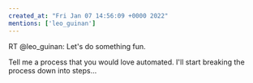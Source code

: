 ```yaml
---
created_at: "Fri Jan 07 14:56:09 +0000 2022"
mentions: ['leo_guinan']
---
```


RT @leo_guinan: Let's do something fun. 

Tell me a process that you would love automated. I'll start breaking the process down into steps…